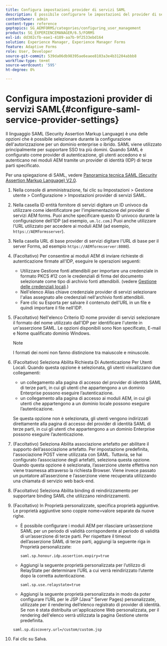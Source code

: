 ```yaml
---
title: Configura impostazioni provider di servizi SAML
description: È possibile configurare le impostazioni del provider di servizi SAML per consentire agli utenti di accedere e autenticarsi nei moduli AEM tramite un provider di identità (IDP, Third Party Identity Provider) specifico.
contentOwner: admin
content-type: reference
geptopics: SG_AEMFORMS/categories/configuring_user_management
products: SG_EXPERIENCEMANAGER/6.5/FORMS
exl-id: dd302cfb-eae1-4189-aa7b-9f2533ebd164
solution: Experience Manager, Experience Manager Forms
feature: Adaptive Forms
role: User, Developer
source-git-commit: 539da06db98395ae6eaee8103a3e4b31204abbb8
workflow-type: tm+mt
source-wordcount: '595'
ht-degree: 0%

---
```


# Configura impostazioni provider di servizi SAML{#configure-saml-service-provider-settings}

Il linguaggio SAML (Security Assertion Markup Language) è una delle opzioni che è possibile selezionare durante la configurazione dell&#39;autorizzazione per un dominio enterprise o ibrido. SAML viene utilizzato principalmente per supportare SSO tra più domini. Quando SAML è configurato come provider di autenticazione, gli utenti accedono e si autenticano nei moduli AEM tramite un provider di identità (IDP) di terze parti specificato.

Per una spiegazione di SAML, vedere [Panoramica tecnica SAML (Security Assertion Markup Language) V2.0](https://docs.oasis-open.org/security/saml/Post2.0/sstc-saml-tech-overview-2.0.html).

1. Nella console di amministrazione, fai clic su Impostazioni > Gestione utente > Configurazione > Impostazioni provider di servizi SAML.
1. Nella casella ID entità fornitore di servizi digitare un ID univoco da utilizzare come identificatore per l&#39;implementazione del provider di servizi AEM forms. Puoi anche specificare questo ID univoco durante la configurazione dell’IDP (ad esempio, `um.lc.com`.) Puoi anche utilizzare l’URL utilizzato per accedere ai moduli AEM (ad esempio, `https://AEMformsserver`).
1. Nella casella URL di base provider di servizi digitare l&#39;URL di base per il server Forms, ad esempio `https://AEMformsserver:8080`).
1. (Facoltativo) Per consentire ai moduli AEM di inviare richieste di autenticazione firmate all&#39;IDP, eseguire le operazioni seguenti:

   * Utilizzare Gestione fonti attendibili per importare una credenziale in formato PKCS #12 con le credenziali di firma del documento selezionate come tipo di archivio fonti attendibili. (vedere [Gestione delle credenziali locali](/help/forms/using/admin-help/local-credentials.md#managing-local-credentials).)
   * Nell&#39;elenco Alias chiave credenziale provider di servizi selezionare l&#39;alias assegnato alle credenziali nell&#39;archivio fonti attendibili.
   * Fare clic su Esporta per salvare il contenuto dell&#39;URL in un file e quindi importare il file nell&#39;IDP.

1. (Facoltativo) Nell&#39;elenco Criterio ID nome provider di servizi selezionare il formato del nome utilizzato dall&#39;IDP per identificare l&#39;utente in un&#39;asserzione SAML. Le opzioni disponibili sono Non specificato, E-mail e Nome qualificato dominio Windows.

   >[!NOTE]
   >
   >I formati dei nomi non fanno distinzione tra maiuscole e minuscole.

1. (Facoltativo) Seleziona Abilita Richiesta Di Autenticazione Per Utenti Locali. Quando questa opzione è selezionata, gli utenti visualizzano due collegamenti:

   * un collegamento alla pagina di accesso del provider di identità SAML di terze parti, in cui gli utenti che appartengono a un dominio Enterprise possono eseguire l’autenticazione.
   * un collegamento alla pagina di accesso ai moduli AEM, in cui gli utenti che appartengono a un dominio locale possono eseguire l’autenticazione.

   Se questa opzione non è selezionata, gli utenti vengono indirizzati direttamente alla pagina di accesso del provider di identità SAML di terze parti, in cui gli utenti che appartengono a un dominio Enterprise possono eseguire l’autenticazione.

1. (Facoltativo) Seleziona Abilita associazione artefatto per abilitare il supporto dell’associazione artefatto. Per impostazione predefinita, l&#39;associazione POST viene utilizzata con SAML. Tuttavia, se hai configurato l’associazione degli artefatti, seleziona questa opzione. Quando questa opzione è selezionata, l’asserzione utente effettiva non viene trasmessa attraverso la richiesta Browser. Viene invece passato un puntatore all’asserzione e l’asserzione viene recuperata utilizzando una chiamata di servizio web back-end.
1. (Facoltativo) Seleziona Abilita binding di reindirizzamento per supportare binding SAML che utilizzano reindirizzamenti.
1. (Facoltativo) In Proprietà personalizzate, specifica proprietà aggiuntive. Le proprietà aggiuntive sono coppie nome=valore separate da nuove righe.

   * È possibile configurare i moduli AEM per rilasciare un’asserzione SAML per un periodo di validità corrispondente al periodo di validità di un’asserzione di terze parti. Per rispettare il timeout dell’asserzione SAML di terze parti, aggiungi la seguente riga in Proprietà personalizzate:

     `saml.sp.honour.idp.assertion.expiry=true`

   * Aggiungi la seguente proprietà personalizzata per l’utilizzo di RelayState per determinare l’URL a cui verrà reindirizzato l’utente dopo la corretta autenticazione.

     `saml.sp.use.relaystate=true`

   * Aggiungi la seguente proprietà personalizzata in modo da poter configurare l’URL per le JSP (Java™ Server Pages) personalizzate, utilizzate per il rendering dell’elenco registrato di provider di identità. Se non è stata distribuita un&#39;applicazione Web personalizzata, per il rendering dell&#39;elenco verrà utilizzata la pagina Gestione utente predefinita.

   `saml.sp.discovery.url=/custom/custom.jsp`

1. Fai clic su Salva.

